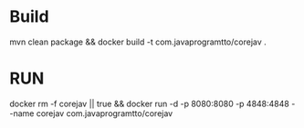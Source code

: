 # Build
mvn clean package && docker build -t com.javaprogramtto/corejav .

# RUN

docker rm -f corejav || true && docker run -d -p 8080:8080 -p 4848:4848 --name corejav com.javaprogramtto/corejav 
